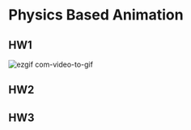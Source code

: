 # Physics Based Animation 

## HW1

<!-- 
drag to move the ball , speed based on length of clicks 
press control and left click 
press option and left click 
-->
![ezgif com-video-to-gif](https://github.com/nishita96/PhysicsBasedAnimation/assets/24264347/2b8efc16-f3bf-4d61-bccd-0432dc00d617)


## HW2

<!-- 
drag to move the ball , speed based on length of clicks 
press control and left click 
press option and left click 
-->


## HW3

<!-- 
drag to move the ball , speed based on length of clicks 
press control and left click 
press option and left click 
-->


